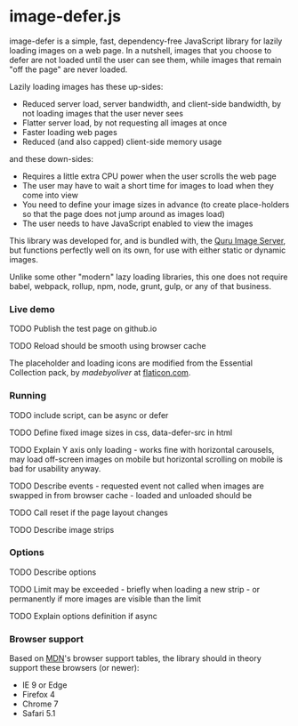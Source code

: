 # image-defer.js

image-defer is a simple, fast, dependency-free JavaScript library for lazily loading images on a web page. In a nutshell, images that you choose to defer are not loaded until the user can see them, while images that remain "off the page" are never loaded.

Lazily loading images has these up-sides:

* Reduced server load, server bandwidth, and client-side bandwidth, by not loading images that the user never sees
* Flatter server load, by not requesting all images at once
* Faster loading web pages
* Reduced (and also capped) client-side memory usage

and these down-sides:

* Requires a little extra CPU power when the user scrolls the web page
* The user may have to wait a short time for images to load when they come into view
* You need to define your image sizes in advance (to create place-holders so that the page does not jump around as images load)
* The user needs to have JavaScript enabled to view the images

This library was developed for, and is bundled with, the [Quru Image Server](https://github.com/quru/qis), but functions perfectly well on its own, for use with either static or dynamic images.

Unlike some other "modern" lazy loading libraries, this one does not require babel, webpack, rollup, npm, node, grunt, gulp, or any of that business.

### Live demo

TODO Publish the test page on github.io

TODO Reload should be smooth using browser cache

The placeholder and loading icons are modified from the Essential Collection pack, by _madebyoliver_ at [flaticon.com](http://flaticon.com/).

### Running

TODO include script, can be async or defer

TODO Define fixed image sizes in css, data-defer-src in html

TODO Explain Y axis only loading - works fine with horizontal carousels, may load off-screen images on mobile but horizontal scrolling on mobile is bad for usability anyway.

TODO Describe events - requested event not called when images are swapped in from browser cache - loaded and unloaded should be

TODO Call reset if the page layout changes

TODO Describe image strips

### Options

TODO Describe options

TODO Limit may be exceeded - briefly when loading a new strip - or permanently if more images are visible than the limit

TODO Explain options definition if async

### Browser support

Based on [MDN](https://developer.mozilla.org/)'s browser support tables,
the library should in theory support these browsers (or newer):

* IE 9 or Edge
* Firefox 4
* Chrome 7
* Safari 5.1
